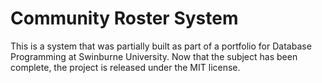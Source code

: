 Community Roster System
=======================

This is a system that was partially built as part of a portfolio for Database Programming at Swinburne University. Now that the subject has been complete, the project is released under the MIT license.
